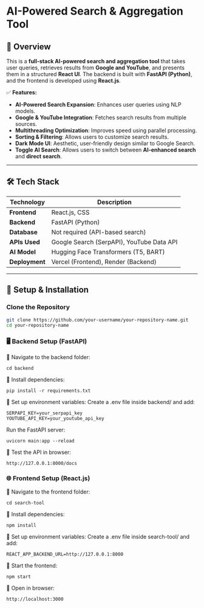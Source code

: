 # **AI-Powered Search & Aggregation Tool**

## **🌟 Overview**
This is a **full-stack AI-powered search and aggregation tool** that takes user queries, retrieves results from **Google and YouTube**, and presents them in a structured **React UI**. The backend is built with **FastAPI (Python)**, and the frontend is developed using **React.js**.

✅ **Features:**
- **AI-Powered Search Expansion**: Enhances user queries using NLP models.
- **Google & YouTube Integration**: Fetches search results from multiple sources.
- **Multithreading Optimization**: Improves speed using parallel processing.
- **Sorting & Filtering**: Allows users to customize search results.
- **Dark Mode UI**: Aesthetic, user-friendly design similar to Google Search.
- **Toggle AI Search**: Allows users to switch between **AI-enhanced search** and **direct search**.

---

## **🛠️ Tech Stack**
| Technology  | Description  |
|-------------|-------------|
| **Frontend**  | React.js, CSS |
| **Backend**  | FastAPI (Python) |
| **Database** | Not required (API-based search) |
| **APIs Used** | Google Search (SerpAPI), YouTube Data API |
| **AI Model** | Hugging Face Transformers (T5, BART) |
| **Deployment** | Vercel (Frontend), Render (Backend) |

---

## **🚀 Setup & Installation**

### **Clone the Repository**
```sh
git clone https://github.com/your-username/your-repository-name.git
cd your-repository-name
```

### **🖥️ Backend Setup (FastAPI)**

📌 Navigate to the backend folder:
```
cd backend
```
📌 Install dependencies: 
```
pip install -r requirements.txt
```
📌 Set up environment variables:
Create a .env file inside backend/ and add:
```
SERPAPI_KEY=your_serpapi_key
YOUTUBE_API_KEY=your_youtube_api_key
```
Run the FastAPI server:
```
uvicorn main:app --reload
```
📌 Test the API in browser:
```
http://127.0.0.1:8000/docs
```
### **🌐 Frontend Setup (React.js)**

📌 Navigate to the frontend folder:
```
cd search-tool
```
📌 Install dependencies:
```
npm install
```
📌 Set up environment variables:
Create a .env file inside search-tool/ and add:
```
REACT_APP_BACKEND_URL=http://127.0.0.1:8000
```
📌 Start the frontend:
```
npm start
```
📌 Open in browser:
```
http://localhost:3000
```






